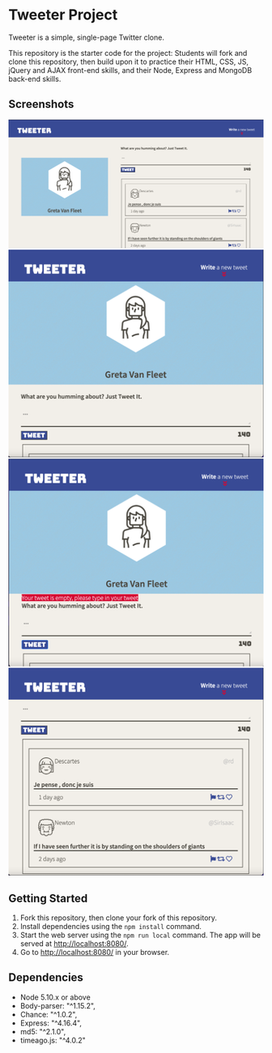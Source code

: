 # Tweeter Project

Tweeter is a simple, single-page Twitter clone.

This repository is the starter code for the project: Students will fork and clone this repository, then build upon it to practice their HTML, CSS, JS, jQuery and AJAX front-end skills, and their Node, Express and MongoDB back-end skills.

## Screenshots

!["Screenshot of desktop display styling"](https://github.com/Happacode/tweeter/blob/master/docs/desktop_styling.png)
!["Screenshot of table and mobile display styling"](https://github.com/Happacode/tweeter/blob/master/docs/tablet_mobile_style.png)
!["Screenshot of error display styling"](https://github.com/Happacode/tweeter/blob/master/docs/error_style.png)
!["Screenshot of page scrolled display styling"](https://github.com/Happacode/tweeter/blob/master/docs/tablet_mobile_scrolled.png)

## Getting Started

1. Fork this repository, then clone your fork of this repository.
2. Install dependencies using the `npm install` command.
3. Start the web server using the `npm run local` command. The app will be served at <http://localhost:8080/>.
4. Go to <http://localhost:8080/> in your browser.

## Dependencies

- Node 5.10.x or above
- Body-parser: "^1.15.2",
- Chance: "^1.0.2",
- Express: "^4.16.4",
- md5: "^2.1.0",
- timeago.js: "^4.0.2"
